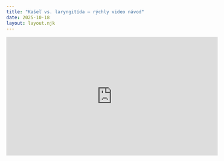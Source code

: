 ```yaml
---
title: "Kašeľ vs. laryngitída – rýchly video návod"
date: 2025-10-18
layout: layout.njk
---
```

<iframe width="560" height="315" src="https://www.youtube.com/embed/dQw4w9WgXcQ" title="YouTube video" frameborder="0" allowfullscreen></iframe>
